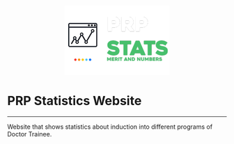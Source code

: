 <p align="center">
  <a href="https://github.com/reko-beep/prp-merit-lists">
    <img src="https://raw.githubusercontent.com/prpdatastat/prp-site//main/logo.png" alt="Logo">
  </a>

# PRP Statistics Website
 --------------------------


 Website that shows statistics about induction into different programs of Doctor Trainee.
